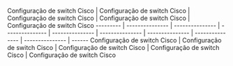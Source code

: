 Configuração de switch Cisco   | Configuração de switch Cisco   | Configuração de switch Cisco   | Configuração de switch Cisco   | Configuração de switch Cisco
--------- | --------------- | --------------- | --------------- | --------------- | --------------- | --------------- | --------------- | --------------- | ------
Configuração de switch Cisco   | Configuração de switch Cisco   | Configuração de switch Cisco   | Configuração de switch Cisco   | Configuração de switch Cisco
